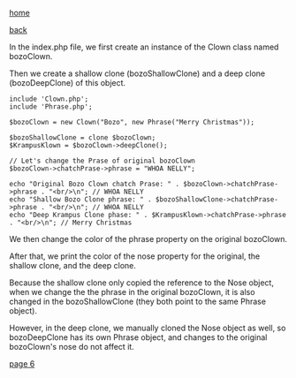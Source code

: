 [home](./page01.md)

[back](./page04.md)

In the index.php file, we first create an instance of the Clown class named bozoClown. 

Then we create a shallow clone (bozoShallowClone) and a deep clone (bozoDeepClone) of this object.

```
include 'Clown.php';
include 'Phrase.php';

$bozoClown = new Clown("Bozo", new Phrase("Merry Christmas"));
```

```
$bozoShallowClone = clone $bozoClown;
$KrampusKlown = $bozoClown->deepClone();

// Let's change the Prase of original bozoClown
$bozoClown->chatchPrase->phrase = "WHOA NELLY";

echo "Original Bozo Clown chatch Prase: " . $bozoClown->chatchPrase->phrase . "<br/>\n"; // WHOA NELLY
echo "Shallow Bozo Clone phrase: " . $bozoShallowClone->chatchPrase->phrase . "<br/>\n"; // WHOA NELLY
echo "Deep Krampus Clone phase: " . $KrampusKlown->chatchPrase->phrase . "<br/>\n"; // Merry Christmas
```


We then change the color of the phrase property on the original bozoClown. 

After that, we print the color of the nose property for the original, the shallow clone, and the deep clone.

Because the shallow clone only copied the reference to the Nose object, 
when we change the the phrase in the original bozoClown, it is also changed in the bozoShallowClone (they both point to the same Phrase object).

However, in the deep clone, we manually cloned the Nose object as well, so bozoDeepClone has its own Phrase object, and changes to the original bozoClown's nose do not affect it.

[page 6](./page06.md)
